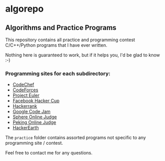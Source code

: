 algorepo
========

Algorithms and Practice Programs
--------------------------------

This repository contains all practice and programming contest C/C++/Python programs that I have ever written. 

Nothing here is guaranteed to work, but if it helps you, I'd be glad to know :-)

### Programming sites for each subdirectory:

  * [CodeChef](http://codechef.com)
  * [CodeForces](http://codeforces.com/)
  * [Project Euler](http://projecteuler.net/)
  * [Facebook Hacker Cup](https://www.facebook.com/hackercup)
  * [Hackerrank](http://www.hackerrank.com)
  * [Google Code Jam](https://code.google.com/codejam/)
  * [Sphere Online Judge](http://www.spoj.pl/) 
  * [Peking Online Judge](http://poj.org/)
  * [HackerEarth](http://www.hackerearth.com/)

The `practice` folder contains assorted programs not specific to any programming site / contest.

Feel free to contact me for any questions. 


